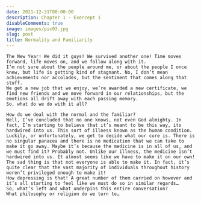 ```yaml
---
date: 2021-12-31T00:00:00
description: Chapter 1 - Exercept 1
disableComments: true
image: images/pic03.jpg
slug: post
title: Normality and Familiarity
---
```

	The New Year! We did it guys! We survived another one! Time moves forward, life moves on, and we follow along with it.
	I’m not sure about the people around me, or about the people I once knew, but life is getting kind of stagnant. No, I don’t mean achievements nor accolades, but the sentiment that comes along that stuff.
	We get a new job that we enjoy, we’re awarded a new certificate, we find new friends and we move forward in our relationships, but the emotions all drift away with each passing memory.
	So, what do we do with it all?

	How do we deal with the normal and the familiar?
	Well, I’ve concluded that no one knows, not even God almighty. In fact, I’m starting to believe that it’s meant to be this way, its hardwired into us. This sort of illness known as the human condition.
	Luckily, or unfortunately, we get to decide what our cure is. There is no singular panacea and there is no medication that we can take to make it go away. Maybe it’s because the medicine is in all of us, and we must find it? Probably not. Unlike our illness, the medicine isn’t hardwired into us. It almost seems like we have to make it on our own!
	The sad thing is that not everyone is able to make it. In fact, it’s quite clear that the vast majority of individuals throughout history weren’t privileged enough to make it!
	How depressing is that! A great number of them carried on however and it’s all starting to feel like we must do so in similar regards…
	So, what’s left and what underpins this entire conversation?
	What philosophy or religion do we turn to…
